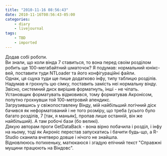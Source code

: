 ```yaml
---
title: "2010-11-16 08:56:43"
date: 2010-11-16T08:56:43-05:00
categories:
    - diary
    - livejournal
tags:
    - TBD
    - imported
---
```


Додав собi роботи.  
Ви знали, що коли вiнда 7 ставиться, то вона перед своiм роздiлом робить ще 100-мегабайтний шматочок? Я подумав: нормальний юнiкс-вей, поставити туди NTLoader та його конфiгурацiйнi файли.   
Однак, ця сцука туди ще пише додатково iнфу, типу таблицю роздiлiв.  
Надумав я грохнуть цю сiмку, поставить замiсть неi нормальну вiнду. Звiсно, системний диск вирiшив форматнуть, iншi - не чiпать. Установщик форматувать вiдмовився, тому форматував Акронiсом, попутно грохнувши той 100-метровий апендикс.  
Загрузившись у свiжопоставлену Вiнду, мiй найбiльший логiчний дiск бачився як неформатований i не того розмiру, що треба (усього було багато роздiлiв, 7 [так, я маньяк], пропав лише останнiй, вiн же найбiльший). А там робочi бази (бо великi).  
Дякую авторам проги GetDataBack - вона вiрно побачила i роздiл, i iнфу на ньому, тодi як Акронiс перестав запускатись i бачити будь-що, а R-Studio сканила вчетверо довше i нiчого не знайшла.  
Вiдновлююсь потихеньку, матюкаюся i згадую епiчний текст "Справжнi мущини працюють на Вiндовс".
